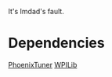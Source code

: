 It's Imdad's fault.

<H1> Dependencies </H1>
<a href="https://github.com/CrossTheRoadElec/Phoenix-Releases/releases/download/v5.30.4.2/CTRE_Phoenix_Framework_v5.30.4.2.exe">PhoenixTuner</a>
<a href="https://github.com/wpilibsuite/allwpilib/releases/download/v2023.4.2/WPILib_Windows-2023.4.2.iso">WPILib</a> 
